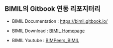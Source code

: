 ## BIMIL의 Gitbook 연동 리포지터리

- BIMIL Documentation : <a href="https://bimil.gitbook.io/" target="_blank">https://bimil.gitbook.io/</a>

- BIMIL Download : <a href="https://bimpeers.com/bimil" target="_blank">BIMIL Homepage</a>

- BIMIL Youtube : <a href="https://www.youtube.com/@BIMPeers_BIMIL" target="_blank">BIMPeers_BIMIL</a>
